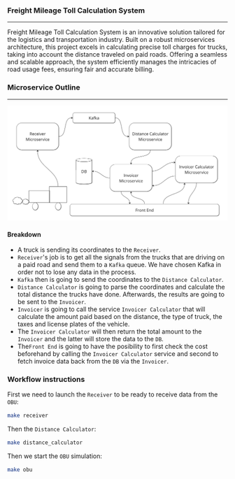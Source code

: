 ### Freight Mileage Toll Calculation System
________________________________________________________________
Freight Mileage Toll Calculation System is an innovative solution tailored for the logistics and transportation industry. Built on a robust microservices architecture, this project excels in calculating precise toll charges for trucks, taking into account the distance traveled on paid roads. Offering a seamless and scalable approach, the system efficiently manages the intricacies of road usage fees, ensuring fair and accurate billing.

### Microservice Outline
________________________________________________________________
![alt](https://github.com/petrostrak/freight-mileage-toll-calculation-system/blob/main/mircoservice.png)

#### Breakdown
*   A truck is sending its coordinates to the `Receiver`.
*   `Receiver`'s job is to get all the signals from the trucks that are driving on a paid road and send them to a `Kafka` queue. We have chosen Kafka in order not to lose any data in the process.
*   `Kafka` then is going to send the coordinates to the `Distance Calculator`.   
*   `Distance Calculator` is going to parse the coordinates and calculate the total distance the trucks have done. Afterwards, the results are going to be sent to the `Invoicer`.
*   `Invoicer` is going to call the service `Invoicer Calculator` that will calculate the amount paid based on the distance, the type of truck, the taxes and license plates of the vehicle.
*   The `Invoicer Calculator` will then return the total amount to the `Invoicer` and the latter will store the data to the `DB`.
*   The`Front End` is going to have the posibility to first check the cost beforehand by calling the `Invoicer Calculator` service and second to fetch invoice data back from the `DB` via the `Invoicer`.

### Workflow instructions
First we need to launch the `Receiver` to be ready to receive data from the `OBU`:
```bash
make receiver
```
Then the `Distance Calculator`:
```bash
make distance_calculator
```
Then we start the `OBU` simulation:
```bash
make obu
```
